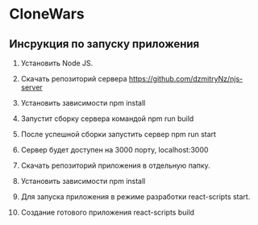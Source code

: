 # CloneWars

## Инсрукция по запуску приложения

1. Установить Node JS.
2. Скачать репозиторий сервера https://github.com/dzmitryNz/njs-server
3. Установить зависимости npm install
4. Запустит сборку сервера командой npm run build
5. После успешной сборки запустить сервер npm run start
6. Сервер будет доступен на 3000 порту, localhost:3000

7. Скачать репозиторий приложения в отдельную папку.
8. Установить зависимости npm install
9. Для запуска приложения в режиме разработки react-scripts start.
10. Создание готового приложения react-scripts build
